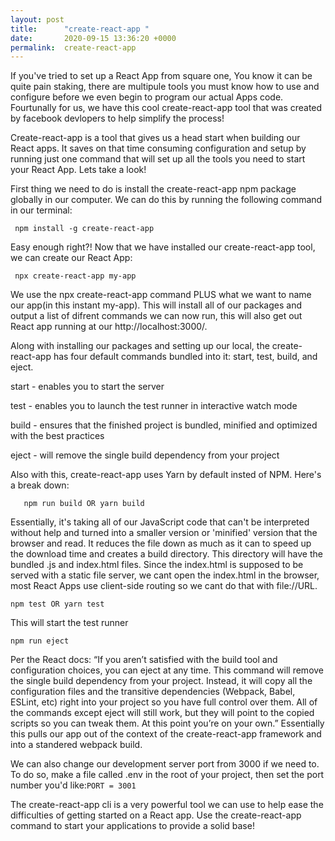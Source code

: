 ```yaml
---
layout: post
title:      "create-react-app "
date:       2020-09-15 13:36:20 +0000
permalink:  create-react-app
---
```



   If you've tried to set up a React App from square one, You know it can be quite pain staking, there are multipule tools you must know how to use and configure before we even begin to program our actual Apps code. Fourtunally for us, we have this cool create-react-app tool that was created by facebook devlopers to help simplify the process! 
	
 Create-react-app is a tool that gives us a head start when building our React apps. It saves on that time consuming configuration and setup by running just one command that will set up all the tools you need to start your React  App. Lets take a look! 
	 
 First thing we need to do is install the create-react-app npm package globally in our computer. We can do this by running the following command in our terminal: 
	 
```
 npm install -g create-react-app  
```
	 
 Easy enough right?! Now that we have installed our create-react-app tool, we can create our React App: 
	 
```
 npx create-react-app my-app 
```
	 
 We use the npx create-react-app command PLUS what we want to name our app(in this instant my-app). This will install all of our packages and output a list of difrent commands we can now run, this will also get out React app running at our http://localhost:3000/. 
	 
 Along with installing our packages and setting up our local, the create-react-app has four default commands bundled into it: start, test, build, and eject. 
	 
 start - enables you to start the server 
 
 test - enables you to launch the test runner in  interactive watch mode
 
 build - ensures that the finished project is bundled, minified and optimized with the best practices
 
 eject - will remove the single build dependency from your project
	 
Also with this, create-react-app uses Yarn by default insted of NPM. Here's a break down: 

```
   npm run build OR yarn build
```
Essentially, it's taking all of our JavaScript code that can't be interpreted without help and turned into a smaller version or 'minified' version that the browser and read. It reduces the file down as much as it can to speed up the download time and creates a build directory. This directory will have the bundled .js and index.html files. Since the index.html is supposed to be served with a static file server, we cant open the index.html in the browser, most React Apps use client-side routing so we cant do that with file://URL. 
  
```
npm test OR yarn test 
```
This will start the test runner
  
```
npm run eject 
```
Per the React docs: “If you aren’t satisfied with the build tool and configuration choices, you can eject at any time. This command will remove the single build dependency from your project. Instead, it will copy all the configuration files and the transitive dependencies (Webpack, Babel, ESLint, etc) right into your project so you have full control over them. All of the commands except eject will still work, but they will point to the copied scripts so you can tweak them. At this point you’re on your own.”
Essentially this pulls our app out of the context of the create-react-app framework and into a standered webpack build. 

We can also change our development server port from 3000 if we need to. To do so, make a file called .env in the root of your project, then set the port number you'd like:` PORT = 3001 `

The create-react-app cli is a very powerful tool we can use to help ease the difficulties of getting started on a React app. Use the create-react-app command to start your applications to provide a solid base! 


